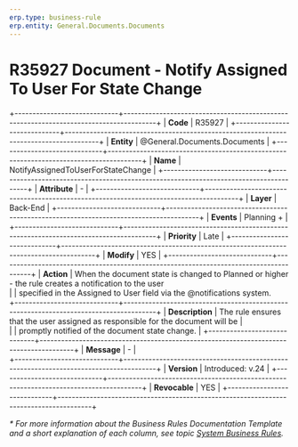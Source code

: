 ```yaml
---
erp.type: business-rule
erp.entity: General.Documents.Documents
---
```


# R35927 Document - Notify Assigned To User For State Change
+-----------------------------+---------------------------------------------------------------------------------------+
| **Code**                    | R35927                                                                                |
+-----------------------------+---------------------------------------------------------------------------------------+
| **Entity**                  | @General.Documents.Documents                                                                    |
+-----------------------------+---------------------------------------------------------------------------------------+
| **Name**                    | NotifyAssignedToUserForStateChange                                                    |
+-----------------------------+---------------------------------------------------------------------------------------+
| **Attribute**               | \-                                                                                    |
+-----------------------------+---------------------------------------------------------------------------------------+
| **Layer**                   | Back-End                                                                              |
+-----------------------------+---------------------------------------------------------------------------------------+
| **Events**                  | Planning +                                                                            |
+-----------------------------+---------------------------------------------------------------------------------------+
| **Priority**                | Late                                                                                  |
+-----------------------------+---------------------------------------------------------------------------------------+
| **Modify**                  | YES                                                                                   |
+-----------------------------+---------------------------------------------------------------------------------------+
| **Action**                  | When the document state is changed to Planned or higher - the rule creates a notification to the user      
|                             | specified in the Assigned to User field via the @notifications system.                                             
+-----------------------------+---------------------------------------------------------------------------------------+
| **Description**             | The rule ensures that the user assigned as responsible for the document will be       |     
|                             | promptly notified of the document state change.                                       |
+-----------------------------+---------------------------------------------------------------------------------------+
| **Message**                 | \-                                                                                    |                         
+-----------------------------+---------------------------------------------------------------------------------------+
| **Version**                 | Introduced: v.24                                                                      |
+-----------------------------+---------------------------------------------------------------------------------------+
| **Revocable**               | YES                                                                                   |
+-----------------------------+---------------------------------------------------------------------------------------+

*\* For more information about the Business Rules Documentation Template and a short explanation of each column, see
topic [System Business Rules](../templates/template-description-system-business-rules.md).*
